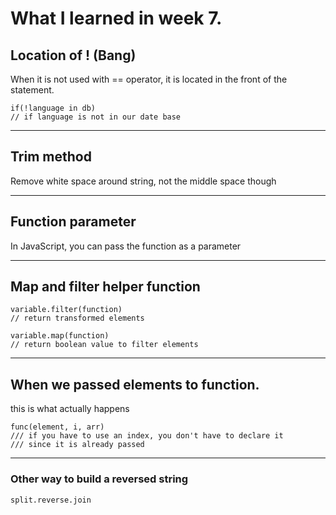 # What I learned in week 7.

## Location of ! (Bang)
When it is not used with == operator, it is located in the front of the statement.
```
if(!language in db)
// if language is not in our date base
```
---
## Trim method 
Remove white space around string, not the middle space though

---
## Function parameter
In JavaScript, you can pass the function as a parameter

---
## Map and filter helper function
```
variable.filter(function) 
// return transformed elements

variable.map(function) 
// return boolean value to filter elements
```
---
## When we passed elements to function.
this is what actually happens
```
func(element, i, arr)
/// if you have to use an index, you don't have to declare it
/// since it is already passed
```
---
### Other way to build a reversed string
```
split.reverse.join
```

